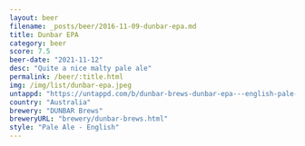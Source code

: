 ```yaml
---
layout: beer
filename: _posts/beer/2016-11-09-dunbar-epa.md
title: Dunbar EPA
category: beer
score: 7.5
beer-date: "2021-11-12"
desc: "Quite a nice malty pale ale"
permalink: /beer/:title.html
img: /img/list/dunbar-epa.jpeg
untappd: "https://untappd.com/b/dunbar-brews-dunbar-epa---english-pale-ale/3867601"
country: "Australia"
brewery: "DUNBAR Brews"
breweryURL: "brewery/dunbar-brews.html"
style: "Pale Ale - English"
---
```

